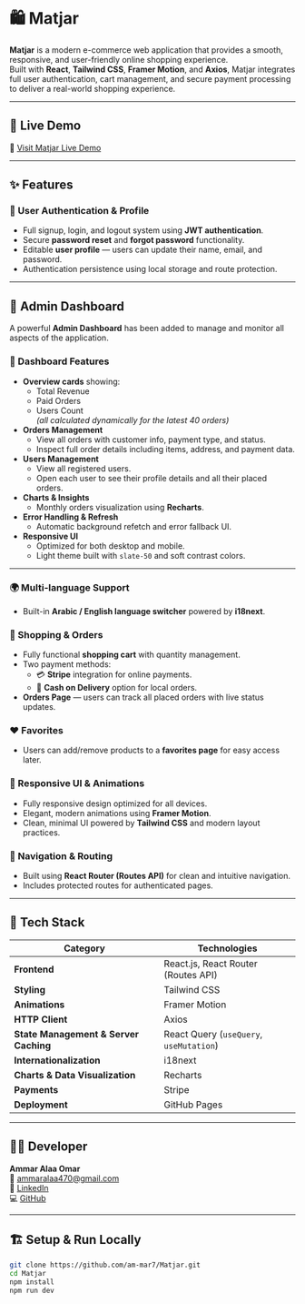 # 🛍️ Matjar

**Matjar** is a modern e-commerce web application that provides a smooth, responsive, and user-friendly online shopping experience.  
Built with **React**, **Tailwind CSS**, **Framer Motion**, and **Axios**, Matjar integrates full user authentication, cart management, and secure payment processing to deliver a real-world shopping experience.

---

## 🚀 Live Demo

🔗 [Visit Matjar Live Demo](https://am-mar7.github.io/Matjar/)

---

## ✨ Features

### 👤 User Authentication & Profile
- Full signup, login, and logout system using **JWT authentication**.
- Secure **password reset** and **forgot password** functionality.
- Editable **user profile** — users can update their name, email, and password.
- Authentication persistence using local storage and route protection.

---

## 🧠 Admin Dashboard

A powerful **Admin Dashboard** has been added to manage and monitor all aspects of the application.

### 🧾 Dashboard Features
- **Overview cards** showing:
  - Total Revenue
  - Paid Orders
  - Users Count  
  *(all calculated dynamically for the latest 40 orders)*  
- **Orders Management**
  - View all orders with customer info, payment type, and status.
  - Inspect full order details including items, address, and payment data.
- **Users Management**
  - View all registered users.
  - Open each user to see their profile details and all their placed orders.
- **Charts & Insights**
  - Monthly orders visualization using **Recharts**.
- **Error Handling & Refresh**
  - Automatic background refetch and error fallback UI.
- **Responsive UI**
  - Optimized for both desktop and mobile.
  - Light theme built with `slate-50` and soft contrast colors.

---


### 🌍 Multi-language Support
- Built-in **Arabic / English language switcher** powered by **i18next**.

### 🛒 Shopping & Orders
- Fully functional **shopping cart** with quantity management.
- Two payment methods:
  - 💳 **Stripe** integration for online payments.
  - 🚚 **Cash on Delivery** option for local orders.
- **Orders Page** — users can track all placed orders with live status updates.

### ❤️ Favorites
- Users can add/remove products to a **favorites page** for easy access later.

### 📱 Responsive UI & Animations
- Fully responsive design optimized for all devices.
- Elegant, modern animations using **Framer Motion**.
- Clean, minimal UI powered by **Tailwind CSS** and modern layout practices.

### 🧭 Navigation & Routing
- Built using **React Router (Routes API)** for clean and intuitive navigation.
- Includes protected routes for authenticated pages.

---

## 🧰 Tech Stack

| Category | Technologies |
|-----------|---------------|
| **Frontend** | React.js, React Router (Routes API) |
| **Styling** | Tailwind CSS |
| **Animations** | Framer Motion |
| **HTTP Client** | Axios |
| **State Management & Server Caching** | React Query (`useQuery`, `useMutation`) |
| **Internationalization** | i18next |
| **Charts & Data Visualization** | Recharts |
| **Payments** | Stripe |
| **Deployment** | GitHub Pages |

---

## 🧑‍💻 Developer

**Ammar Alaa Omar**  
📧 [ammaralaa470@gmail.com](mailto:ammaralaa470@gmail.com)  
🔗 [LinkedIn](https://www.linkedin.com/in/ammar-alaa-am77)  
💻 [GitHub](https://github.com/am-mar7)

---

## 🏗️ Setup & Run Locally

```bash
git clone https://github.com/am-mar7/Matjar.git
cd Matjar
npm install
npm run dev
